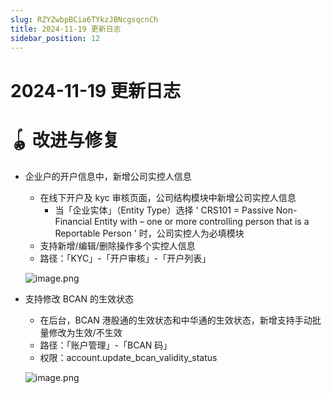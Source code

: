 ```yaml
---
slug: RZYZwbpBCia6TYkzJBNcgsqcnCh
title: 2024-11-19 更新日志
sidebar_position: 12
---
```



# 2024-11-19 更新日志


# 🪀 改进与修复

- 企业户的开户信息中，新增公司实控人信息
    - 在线下开户及 kyc 审核页面，公司结构模块中新增公司实控人信息
        - 当「企业实体」（Entity Type）选择 ' CRS101 = Passive Non-Financial Entity with – one or more controlling person that is a Reportable Person ' 时，公司实控人为必填模块
    - 支持新增/编辑/删除操作多个实控人信息
    - 路径：「KYC」-「开户审核」-「开户列表」

    ![image.png](/assets/193233642942c5f65aef6804199ad576.png)

- 支持修改 BCAN 的生效状态
    - 在后台，BCAN 港股通的生效状态和中华通的生效状态，新增支持手动批量修改为生效/不生效
    - 路径：「账户管理」-「BCAN 码」
    - 权限：account.update_bcan_validity_status

    ![image.png](/assets/c269001f268b760f4a764d0d646cc3fc.png)

